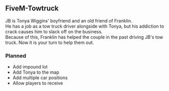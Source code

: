 ## FiveM-Towtruck

JB is Tonya Wiggins' boyfriend and an old friend of Franklin.   
He has a job as a tow truck driver alongside with Tonya, but his addiction to crack causes him to slack off on the business.   
Because of this, Franklin has helped the couple in the past driving JB's tow truck.
Now it is your turn to help them out.

### Planned

- Add impound lot
- Add Tonya to the map
- Add multiple car positions
- Allow players to receive 
